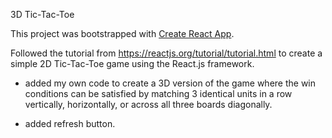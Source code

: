 3D Tic-Tac-Toe

This project was bootstrapped with [Create React App](https://github.com/facebookincubator/create-react-app).

Followed the tutorial from https://reactjs.org/tutorial/tutorial.html to create a simple 2D Tic-Tac-Toe game using the React.js framework.

* added my own code to create a 3D version of the game where the win conditions can be satisfied by matching 3 identical units in a row vertically, horizontally, or across all three boards diagonally. 

* added refresh button.


